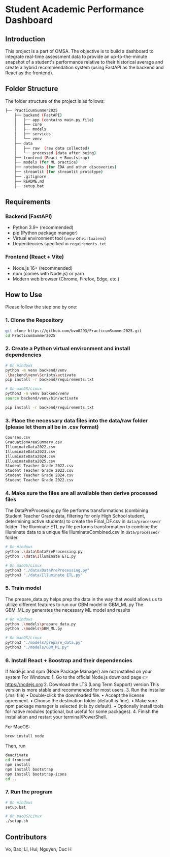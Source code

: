 # Student Academic Performance Dashboard

## Introduction
This project is a part of OMSA. The objective is to build a dashboard to integrate real-time assessment data to provide an up-to-the-minute snapshot of a student's performance relative to their historical average and create a hybrid recommendation system (using FastAPI as the backend and React as the frontend).

## Folder Structure
The folder structure of the project is as follows:

```bash
├── PracticumSummer2025 
    ├── backend (FastAPI)
    │   ├── app (contains main.py file) 
    │   ├── core
    │   ├── models
    │   ├── services
    │   └── venv
    ├── data
    │   ├── raw  (raw data collected)
    │   └── processed (data after being)
    ├── frontend (React + Booststrap)
    ├── models (for ML practice)
    ├── notebooks (for EDA and other discoveries)
    ├── streamlit (for streamlit prototype)
    ├── .gitignore
    ├── README.md
    ├── setup.bat
```

## Requirements

### Backend (FastAPI)

- Python 3.9+ (recommended)
- pip (Python package manager)
- Virtual environment tool (`venv` or `virtualenv`)
- Dependencies specified in `requirements.txt`

### Frontend (React + Vite)

- Node.js 16+ (recommended)
- npm (comes with Node.js) or yarn
- Modern web browser (Chrome, Firefox, Edge, etc.)

## How to Use
Please follow the step one by one:

### 1. Clone the Repository

```bash
git clone https://github.com/bvo0293/PracticumSummer2025.git
cd PracticumSummer2025
```

### 2. Create a Python virtual environment and install dependencies

```bash
# On Windows
python -m venv backend/venv
.\backend\venv\Scripts\activate
pip install -r backend/requirements.txt
```
```bash
# On macOS/Linux
python3 -m venv backend/venv
source backend/venv/bin/activate

pip install -r backend/requirements.txt
```

### 3. Place the necessary data files into the data/raw folder (please let them all be in .csv format)

```bash
Courses.csv
GraduationAreaSummary.csv
IlluminateData2022.csv
IlluminateData2023.csv
IlluminateData2024.csv
IlluminateData2025.csv
Student Teacher Grade 2022.csv
Student Teacher Grade 2023.csv
Student Teacher Grade 2024.csv
Student Teacher Grade 2022.csv
```
### 4. Make sure the files are all available then derive processed files
The DataPreProcessing.py file performs transformations (combining Student Teacher Grade data, filtering for only High School student, determining active students) to create the Final_DF.csv in `data/processed/` folder.
The Illuminate ETL.py file performs transformation to combine the Illuminate data to a unique file IlluminateCombined.csv in `data/processed/` folder.
```bash
# On Windows
python .\data\DataPreProcessing.py
python .\data\Illuminate ETL.py
```
```bash
# On macOS/Linux
python3 "./data/DataPreProcessing.py"
python3 "./data/Illuminate ETL.py"
```
### 5. Train model
The prepare_data.py helps prep the data in the way that would allows us to utilize different features to run our GBM model in GBM_ML.py
The GBM_ML.py generates the necessary ML model and results 
```bash
# On Windows
python .\models\prepare_data.py
python .\models\GBM_ML.py 
```
```bash
# On macOS/Linux
python3 "./models/prepare_data.py"
python3 "./models/GBM_ML.py"
```

### 6. Install React + Boostrap and their dependencies
If Node.js and npm (Node Package Manager) are not installed on your system
For Windows:
	1.	Go to the official Node.js download page
👉 https://nodejs.org
	2.	Download the LTS (Long Term Support) version
This version is more stable and recommended for most users.
	3.	Run the installer (.msi file)
	•	Double-click the downloaded file.
	•	Accept the license agreement.
	•	Choose the destination folder (default is fine).
	•	Make sure npm package manager is selected (it is by default).
	•	Optionally install tools for native modules (optional, but useful for some packages).
	4.	Finish the installation and restart your terminal/PowerShell.

For MacOS:
```bash
brew install node
```
Then, run
```bash
deactivate
cd frontend
npm install
npm install bootstrap
npm install bootstrap-icons
cd ..
```

### 7. Run the program
```bash
# On Windows
setup.bat
```
```bash
# On macOS/Linux
./setup.sh
```


## Contributors
Vo, Bao; Li, Hui; Nguyen, Duc H
